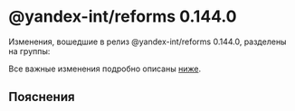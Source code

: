 # @yandex-int/reforms 0.144.0

<!-- ЧЕЛОВЕЧЕСКОЕ ВСТУПЛЕНИЕ -->

Изменения, вошедшие в релиз @yandex-int/reforms 0.144.0, разделены на группы:

Все важные изменения подробно описаны [ниже](#Пояснения).

## Пояснения

